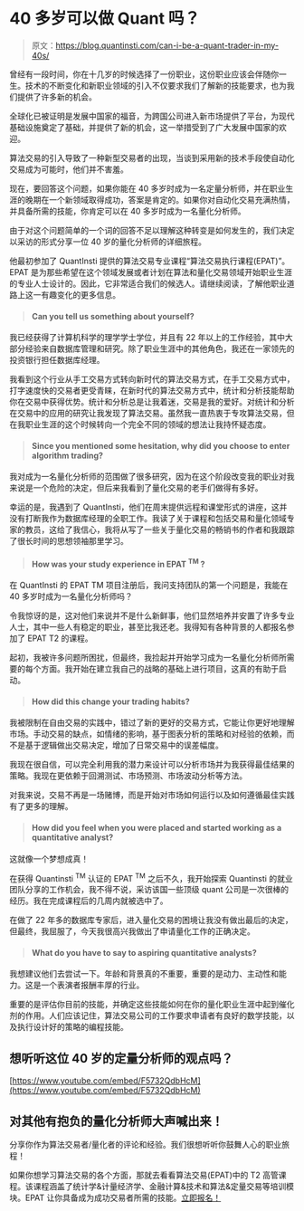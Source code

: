 # 40 多岁可以做 Quant 吗？

> 原文：<https://blog.quantinsti.com/can-i-be-a-quant-trader-in-my-40s/>

曾经有一段时间，你在十几岁的时候选择了一份职业，这份职业应该会伴随你一生。技术的不断变化和新职业领域的引入不仅要求我们了解新的技能要求，也为我们提供了许多新的机会。

全球化已被证明是发展中国家的福音，为跨国公司进入新市场提供了平台，为现代基础设施奠定了基础，并提供了新的机会，这一举措受到了广大发展中国家的欢迎。

算法交易的引入导致了一种新型交易者的出现，当谈到采用新的技术手段使自动化交易成为可能时，他们并不害羞。

现在，要回答这个问题，如果你能在 40 多岁时成为一名定量分析师，并在职业生涯的晚期在一个新领域取得成功，答案是肯定的。如果你对自动化交易充满热情，并具备所需的技能，你肯定可以在 40 多岁时成为一名量化分析师。

由于对这个问题简单的一个词的回答不足以理解这种转变是如何发生的，我们决定以采访的形式分享一位 40 岁的量化分析师的详细旅程。

他最初参加了 QuantInsti 提供的算法交易专业课程“算法交易执行课程(EPAT)”。EPAT 是为那些希望在这个领域发展或者计划在算法和量化交易领域开始职业生涯的专业人士设计的。因此，它非常适合我们的候选人。请继续阅读，了解他职业道路上这一有趣变化的更多信息。

> #### Can you tell us something about yourself?

我已经获得了计算机科学的理学学士学位，并且有 22 年以上的工作经验，其中大部分经验来自数据库管理和研究。除了职业生涯中的其他角色，我还在一家领先的投资银行担任数据库经理。

我看到这个行业从手工交易方式转向新时代的算法交易方式，在手工交易方式中，打字速度快的交易者更受青睐，在新时代的算法交易方式中，统计和分析技能帮助你在交易中获得优势。统计和分析总是让我着迷，交易是我的爱好。对统计和分析在交易中的应用的研究让我发现了算法交易。虽然我一直热衷于专攻算法交易，但在我职业生涯的这个时候转向一个完全不同的领域的想法让我持怀疑态度。

> #### Since you mentioned some hesitation, why did you choose to enter algorithm trading?

我对成为一名量化分析师的范围做了很多研究，因为在这个阶段改变我的职业对我来说是一个危险的决定，但后来我看到了量化交易的老手们做得有多好。

幸运的是，我遇到了 QuantInsti，他们在周末提供远程和课堂形式的讲座，这并没有打断我作为数据库经理的全职工作。我读了关于课程和包括交易和量化领域专家的教员，这给了我信心，我将从写了一些关于量化交易的畅销书的作者和我跟踪了很长时间的思想领袖那里学习。

> #### How was your study experience in EPAT <sup>TM</sup> ?

在 QuantInsti 的 EPAT TM 项目注册后，我问支持团队的第一个问题是，我能在 40 多岁时成为一名量化分析师吗？

令我惊讶的是，这对他们来说并不是什么新鲜事，他们显然培养并安置了许多专业人士，其中一些人有稳定的职业，甚至比我还老。我得知有各种背景的人都报名参加了 EPAT T2 的课程。

起初，我被许多问题所困扰，但最终，我捡起并开始学习成为一名量化分析师所需要的每个方面。我开始在建立我自己的战略的基础上进行项目，这真的有助于启动。

> #### How did this change your trading habits?

我被限制在自由交易的实践中，错过了新的更好的交易方式，它能让你更好地理解市场。手动交易的缺点，如情绪的影响，基于图表分析的策略和对经验的依赖，而不是基于逻辑做出交易决定，增加了日常交易中的误差幅度。

我现在很自信，可以完全利用我的潜力来设计可以分析市场并为我获得最佳结果的策略。我现在更依赖于回溯测试、市场预测、市场波动分析等方法。

对我来说，交易不再是一场赌博，而是开始对市场如何运行以及如何遵循最佳实践有了更多的理解。

> #### How did you feel when you were placed and started working as a quantitative analyst?

这就像一个梦想成真！

在获得 Quantinsti <sup>TM</sup> 认证的 EPAT <sup>TM</sup> 之后不久，我开始探索 Quantinsti 的就业团队分享的工作机会，我不得不说，采访该国一些顶级 quant 公司是一次很棒的经历。我在完成课程后的几周内就被选中了。

在做了 22 年多的数据库专家后，进入量化交易的困境让我没有做出最后的决定，但最终，我屈服了，今天我很高兴我做出了申请量化工作的正确决定。

> #### What do you have to say to aspiring quantitative analysts?

我想建议他们去尝试一下。年龄和背景真的不重要，重要的是动力、主动性和能力。这是一个表演者报酬丰厚的行业。

重要的是评估你目前的技能，并确定这些技能如何在你的量化职业生涯中起到催化剂的作用。人们应该记住，算法交易公司的工作要求申请者有良好的数学技能，以及执行设计好的策略的编程技能。

## 想听听这位 40 岁的定量分析师的观点吗？

[https://www.youtube.com/embed/F5732QdbHcM](https://www.youtube.com/embed/F5732QdbHcM)

## 对其他有抱负的量化分析师大声喊出来！

分享你作为算法交易者/量化者的评论和经验。我们很想听听你鼓舞人心的职业旅程！

如果你想学习算法交易的各个方面，那就去看看算法交易(EPAT)中的 T2 高管课程。该课程涵盖了统计学&计量经济学、金融计算&技术和算法&定量交易等培训模块。EPAT 让你具备成为成功交易者所需的技能。[立即报名！](https://www.quantinsti.com/epat/)